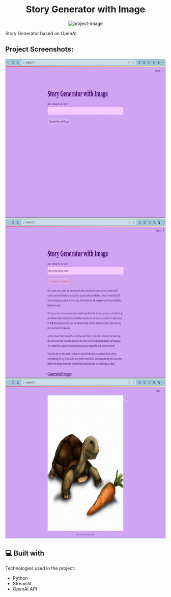 <h1 align="center" id="title">Story Generator with Image</h1>

<p align="center"><img src="https://socialify.git.ci/mehek1020/Story_Generator/image?description=1&amp;descriptionEditable=Story%20Generator%20with%20image%20based%20on%20OpenAI&amp;font=Bitter&amp;language=1&amp;name=1&amp;owner=1&amp;pattern=Floating%20Cogs&amp;theme=Dark" alt="project-image"></p>

<p id="description">Story Generator based on OpenAI</p>

<h2>Project Screenshots:</h2>

<img src="https://raw.githubusercontent.com/mehek1020/Story_Generator/main/screenshot/sg.jpg" alt="project-screenshot" width="1000" height="500/">

<img src="https://raw.githubusercontent.com/mehek1020/Story_Generator/main/screenshot/sg1.jpg" alt="project-screenshot" width="1000" height="500/">

<img src="https://raw.githubusercontent.com/mehek1020/Story_Generator/main/screenshot/sg2.jpg" alt="project-screenshot" width="1000" height="500/">

  
  
<h2>💻 Built with</h2>

Technologies used in the project:

*   Python
*   Streamlit
*   OpenAI API
